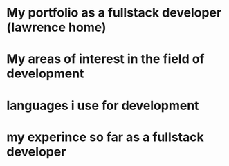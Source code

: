 # My portfolio as a fullstack developer (lawrence home)
# My areas of interest in the field of development 
# languages i use for development
# my experince so far as a fullstack developer